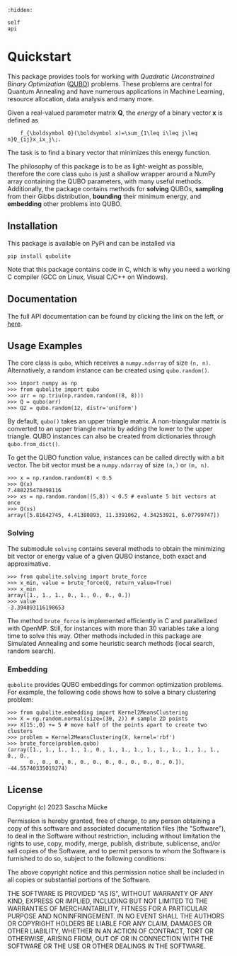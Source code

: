 ```{toctree}
:hidden:

self
api
```

# Quickstart

This package provides tools for working with *Quadratic Unconstrained Binary Optimization* ([QUBO](https://en.wikipedia.org/wiki/Quadratic_unconstrained_binary_optimization)) problems. These problems are central for Quantum Annealing and have numerous applications in Machine Learning, resource allocation, data analysis and many more.

Given a real-valued parameter matrix **Q**, the *energy* of a binary vector **x** is defined as

```{math}
    f_{\boldsymbol Q}(\boldsymbol x)=\sum_{1\leq i\leq j\leq n}Q_{ij}x_ix_j\;.
```

The task is to find a binary vector that minimizes this energy function.

The philosophy of this package is to be as light-weight as possible, therefore the core class `qubo` is just a shallow wrapper around a NumPy array containing the QUBO parameters, with many useful methods. Additionally, the package contains methods for **solving** QUBOs, **sampling** from their Gibbs distribution, **bounding** their minimum energy, and **embedding** other problems into QUBO.

## Installation

This package is available on PyPi and can be installed via

```
pip install qubolite
```

Note that this package contains code in C, which is why you need a working C compiler (GCC on Linux, Visual C/C++ on Windows).

## Documentation

The full API documentation can be found by clicking the link on the left, or [here](https://smuecke.github.io/qubolite/api.html).


## Usage Examples

The core class is `qubo`, which receives a `numpy.ndarray` of size `(n, n)`.
Alternatively, a random instance can be created using `qubo.random()`.

```
>>> import numpy as np
>>> from qubolite import qubo
>>> arr = np.triu(np.random.random((8, 8)))
>>> Q = qubo(arr)
>>> Q2 = qubo.random(12, distr='uniform')
```

By default, `qubo()` takes an upper triangle matrix.
A non-triangular matrix is converted to an upper triangle matrix by adding the lower to the upper triangle.
QUBO instances can also be created from dictionaries through `qubo.from_dict()`.

To get the QUBO function value, instances can be called directly with a bit vector.
The bit vector must be a `numpy.ndarray` of size `(n,)` or `(m, n)`.

```
>>> x = np.random.random(8) < 0.5
>>> Q(x)
7.488225478498116
>>> xs = np.random.random((5,8)) < 0.5 # evaluate 5 bit vectors at once
>>> Q(xs)
array([5.81642745, 4.41380893, 11.3391062, 4.34253921, 6.07799747])
```

### Solving

The submodule `solving` contains several methods to obtain the minimizing bit vector or energy value of a given QUBO instance, both exact and approximative.

```
>>> from qubolite.solving import brute_force
>>> x_min, value = brute_force(Q, return_value=True)
>>> x_min
array([1., 1., 1., 0., 1., 0., 0., 0.])
>>> value
-3.394893116198653
```

The method `brute_force` is implemented efficiently in C and parallelized with OpenMP.
Still, for instances with more than 30 variables take a long time to solve this way.
Other methods included in this package are Simulated Annealing and some heuristic search methods (local search, random search).


### Embedding

`qubolite` provides QUBO embeddings for common optimization problems.
For example, the following code shows how to solve a binary clustering problem:

```
>>> from qubolite.embedding import Kernel2MeansClustering
>>> X = np.random.normal(size=(30, 2)) # sample 2D points
>>> X[15:,0] += 5 # move half of the points apart to create two clusters
>>> problem = Kernel2MeansClustering(X, kernel='rbf')
>>> brute_force(problem.qubo)
(array([1., 1., 1., 1., 1., 0., 1., 1., 1., 1., 1., 1., 1., 1., 1., 0., 0.,
       0., 0., 0., 0., 0., 0., 0., 0., 0., 0., 0., 0.]), -44.55740335019274)
```

## License

Copyright (c) 2023 Sascha Mücke

Permission is hereby granted, free of charge, to any person obtaining a copy
of this software and associated documentation files (the "Software"), to deal
in the Software without restriction, including without limitation the rights
to use, copy, modify, merge, publish, distribute, sublicense, and/or sell
copies of the Software, and to permit persons to whom the Software is
furnished to do so, subject to the following conditions:

The above copyright notice and this permission notice shall be included in all
copies or substantial portions of the Software.

THE SOFTWARE IS PROVIDED "AS IS", WITHOUT WARRANTY OF ANY KIND, EXPRESS OR
IMPLIED, INCLUDING BUT NOT LIMITED TO THE WARRANTIES OF MERCHANTABILITY,
FITNESS FOR A PARTICULAR PURPOSE AND NONINFRINGEMENT. IN NO EVENT SHALL THE
AUTHORS OR COPYRIGHT HOLDERS BE LIABLE FOR ANY CLAIM, DAMAGES OR OTHER
LIABILITY, WHETHER IN AN ACTION OF CONTRACT, TORT OR OTHERWISE, ARISING FROM,
OUT OF OR IN CONNECTION WITH THE SOFTWARE OR THE USE OR OTHER DEALINGS IN THE
SOFTWARE.
